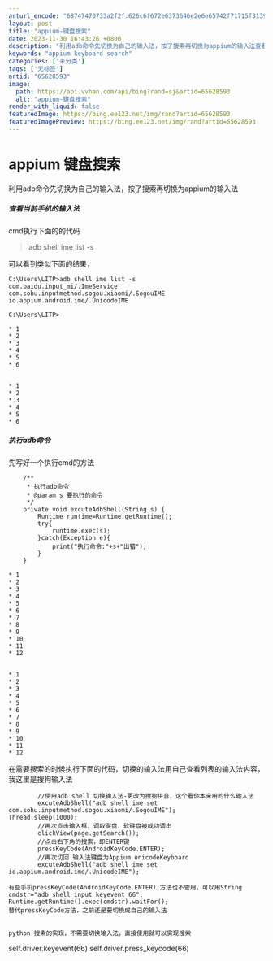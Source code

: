 ```yaml
---
arturl_encode: "68747470733a2f2f:626c6f672e6373646e2e6e65742f71715f3139323939303731:2f61727469636c652f64657461696c732f3635363238353933"
layout: post
title: "appium-键盘搜索"
date: 2023-11-30 16:43:26 +0800
description: "利用adb命令先切换为自己的输入法，按了搜索再切换为appium的输入法查看当前手机的输入法cmd执"
keywords: "appium keyboard search"
categories: ['未分类']
tags: ['无标签']
artid: "65628593"
image:
  path: https://api.vvhan.com/api/bing?rand=sj&artid=65628593
  alt: "appium-键盘搜索"
render_with_liquid: false
featuredImage: https://bing.ee123.net/img/rand?artid=65628593
featuredImagePreview: https://bing.ee123.net/img/rand?artid=65628593
---
```


# appium 键盘搜索

利用adb命令先切换为自己的输入法，按了搜索再切换为appium的输入法

##### 查看当前手机的输入法

cmd执行下面的的代码

> adb shell ime list -s

可以看到类似下面的结果，

```
C:\Users\LITP>adb shell ime list -s
com.baidu.input_mi/.ImeService
com.sohu.inputmethod.sogou.xiaomi/.SogouIME
io.appium.android.ime/.UnicodeIME

C:\Users\LITP>

* 1
* 2
* 3
* 4
* 5
* 6


* 1
* 2
* 3
* 4
* 5
* 6

```

##### 执行adb命令

先写好一个执行cmd的方法

```
    /**
     * 执行adb命令
     * @param s 要执行的命令
     */
    private void excuteAdbShell(String s) {
        Runtime runtime=Runtime.getRuntime();
        try{
            runtime.exec(s);
        }catch(Exception e){
            print("执行命令:"+s+"出错");
        }
    }

* 1
* 2
* 3
* 4
* 5
* 6
* 7
* 8
* 9
* 10
* 11
* 12


* 1
* 2
* 3
* 4
* 5
* 6
* 7
* 8
* 9
* 10
* 11
* 12

```

在需要搜索的时候执行下面的代码，切换的输入法用自己查看列表的输入法内容，我这里是搜狗输入法

```
        //使用adb shell 切换输入法-更改为搜狗拼音，这个看你本来用的什么输入法
        excuteAdbShell("adb shell ime set com.sohu.inputmethod.sogou.xiaomi/.SogouIME");        Thread.sleep(1000);
        //再次点击输入框，调取键盘，软键盘被成功调出
        clickView(page.getSearch());
        //点击右下角的搜索，即ENTER键
        pressKeyCode(AndroidKeyCode.ENTER);
        //再次切回 输入法键盘为Appium unicodeKeyboard
        excuteAdbShell("adb shell ime set io.appium.android.ime/.UnicodeIME");

有些手机pressKeyCode(AndroidKeyCode.ENTER);方法也不管用，可以用String cmdstr="adb shell input keyevent 66";
Runtime.getRuntime().exec(cmdstr).waitFor();
替代pressKeyCode方法，之前还是要切换成自己的输入法


python 搜索的实现，不需要切换输入法，直接使用就可以实现搜索

```
self.driver.keyevent(66)
self.driver.press_keycode(66)
```

  

```
